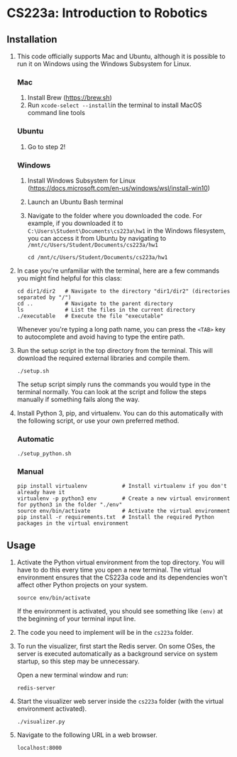 # CS223a: Introduction to Robotics

## Installation

1. This code officially supports Mac and Ubuntu, although it is possible to run it on Windows using the Windows Subsystem for Linux.

   ### Mac
   
   1. Install Brew (https://brew.sh)
   2. Run ```xcode-select --install```in the terminal to install MacOS command line tools
   
   ### Ubuntu
   
   1. Go to step 2!
   
   ### Windows
   
   1. Install Windows Subsystem for Linux (https://docs.microsoft.com/en-us/windows/wsl/install-win10)
   2. Launch an Ubuntu Bash terminal
   3. Navigate to the folder where you downloaded the code. For example, if you downloaded it to ```C:\Users\Student\Documents\cs223a\hw1``` in the Windows filesystem, you can access it from Ubuntu by navigating to ```/mnt/c/Users/Student/Documents/cs223a/hw1```
   
      ```
      cd /mnt/c/Users/Student/Documents/cs223a/hw1
      ```

2. In case you're unfamiliar with the terminal, here are a few commands you might find helpful for this class:
   
      ```
      cd dir1/dir2   # Navigate to the directory "dir1/dir2" (directories separated by "/")
      cd ..          # Navigate to the parent directory
      ls             # List the files in the current directory
      ./executable   # Execute the file "executable"
      ```
      
      Whenever you're typing a long path name, you can press the ```<TAB>``` key to autocomplete and avoid having to type the entire path.

3. Run the setup script in the top directory from the terminal. This will download the required external libraries and compile them.

   ```
   ./setup.sh
   ```
   
   The setup script simply runs the commands you would type in the terminal normally. You can look at the script and follow the steps manually if something fails along the way.

4. Install Python 3, pip, and virtualenv. You can do this automatically with the following script, or use your own preferred method.

   ### Automatic

   ```
   ./setup_python.sh
   ```

   ### Manual

   ```
   pip install virtualenv           # Install virtualenv if you don't already have it
   virtualenv -p python3 env        # Create a new virtual environment for python3 in the folder "./env"
   source env/bin/activate          # Activate the virtual environment
   pip install -r requirements.txt  # Install the required Python packages in the virtual environment
   ```

## Usage

1. Activate the Python virtual environment from the top directory. You will have to do this every time you open a new terminal. The virtual environment ensures that the CS223a code and its dependencies won't affect other Python projects on your system.

   ```
   source env/bin/activate
   ```
   
   If the environment is activated, you should see something like ```(env)``` at the beginning of your terminal input line.
  
2. The code you need to implement will be in the ```cs223a``` folder.

3. To run the visualizer, first start the Redis server. On some OSes, the server is executed automatically as a background service on system startup, so this step may be unnecessary.

   Open a new terminal window and run:
   ```
   redis-server
   ```

4. Start the visualizer web server inside the ```cs223a``` folder (with the virtual environment activated).

   ```
   ./visualizer.py
   ```

5. Navigate to the following URL in a web browser.

   ```
   localhost:8000
   ```

